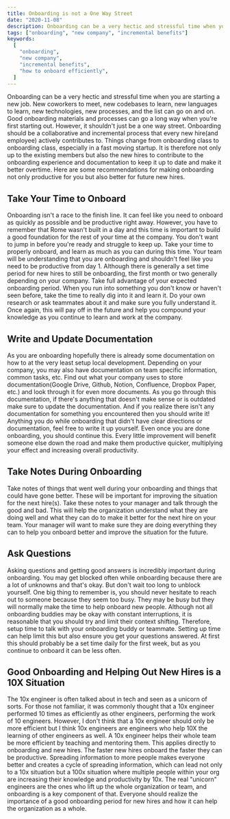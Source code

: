 ```yaml
---
title: Onboarding is not a One Way Street
date: "2020-11-08"
description: Onboarding can be a very hectic and stressful time when you are starting a new job. New coworkers to meet, new codebases to learn, new languages to learn, new technologies, new processes, and the list can go on and on. Good onboarding materials and processes can go a long way when you're first starting out. However, it shouldn't just be a one way street where the company gives to you and you don't give back anything in return. Onboarding should be a collaborative and incremental process that every new hire actively contributes to. Things change from new hire(or onboarding class in larger companies) to new hire, especially in a fast moving startup. It is therefore not only up to the existing members but also the new hires to contribute to the onboarding experience and make it better over time.
tags: ["onboarding", "new company", "incremental benefits"]
keywords:
  [
    "onboarding",
    "new company",
    "incremental benefits",
    "how to onboard efficiently",
  ]
---
```


Onboarding can be a very hectic and stressful time when you are starting a new job. New coworkers to meet, new codebases to learn, new languages to learn, new technologies, new processes, and the list can go on and on. Good onboarding materials and processes can go a long way when you're first starting out. However, it shouldn't just be a one way street. Onboarding should be a collaborative and incremental process that every new hire(and employee) actively contributes to. Things change from onboarding class to onboarding class, especially in a fast moving startup. It is therefore not only up to the existing members but also the new hires to contribute to the onboarding experience and documentation to keep it up to date and make it better overtime. Here are some recommendations for making onboarding not only productive for you but also better for future new hires.

## Take Your Time to Onboard

Onboarding isn't a race to the finish line. It can feel like you need to onboard as quickly as possible and be productive right away. However, you have to remember that Rome wasn't built in a day and this time is important to build a good foundation for the rest of your time at the company. You don't want to jump in before you're ready and struggle to keep up. Take your time to properly onboard, and learn as much as you can during this time. Your team will be understanding that you are onboarding and shouldn't feel like you need to be productive from day 1. Although there is generally a set time period for new hires to still be onboarding, the first month or two generally depending on your company. Take full advantage of your expected onboarding period. When you run into something you don't know or haven't seen before, take the time to really dig into it and learn it. Do your own research or ask teammates about it and make sure you fully understand it. Once again, this will pay off in the future and help you compound your knowledge as you continue to learn and work at the company.

## Write and Update Documentation

As you are onboarding hopefully there is already some documentation on how to at the very least setup local development. Depending on your company, you may also have documentation on team specific information, common tasks, etc. Find out what your company uses to store documentation(Google Drive, Github, Notion, Confluence, Dropbox Paper, etc.) and look through it for even more documents. As you go through this documentation, if there's anything that doesn't make sense or is outdated make sure to update the documentation. And if you realize there isn't any documentation for something you encountered then you should write it! Anything you do while onboarding that didn't have clear directions or documentation, feel free to write it up yourself. Even once you are done onboarding, you should continue this. Every little improvement will benefit someone else down the road and make them productive quicker, multiplying your effect and increasing overall productivity.

## Take Notes During Onboarding

Take notes of things that went well during your onboarding and things that could have gone better. These will be important for improving the situation for the next hire(s). Take these notes to your manager and talk through the good and bad. This will help the organization understand what they are doing well and what they can do to make it better for the next hire on your team. Your manager will want to make sure they are doing everything they can to help you onboard better and improve the situation for the future.

## Ask Questions

Asking questions and getting good answers is incredibly important during onboarding. You may get blocked often while onboarding because there are a lot of unknowns and that's okay. But don't wait too long to unblock yourself. One big thing to remember is, you should never hesitate to reach out to someone because they seem too busy. They may be busy but they will normally make the time to help onboard new people. Although not all onboarding buddies may be okay with constant interruptions, it is reasonable that you should try and limit their context shifting. Therefore, setup time to talk with your onboarding buddy or teammate. Setting up time can help limit this but also ensure you get your questions answered. At first this should probably be a set time daily for the first week, but as you continue to onboard it can be less often.

## Good Onboarding and Helping Out New Hires is a 10X Situation

The 10x engineer is often talked about in tech and seen as a unicorn of sorts. For those not familiar, it was commonly thought that a 10x engineer performed 10 times as efficiently as other engineers, performing the work of 10 engineers. However, I don't think that a 10x engineer should only be more efficient but I think 10x engineers are engineers who help 10X the learning of other engineers as well. A 10x engineer helps their whole team be more efficient by teaching and mentoring them. This applies directly to onboarding and new hires. The faster new hires onboard the faster they can be productive. Spreading information to more people makes everyone better and creates a cycle of spreading information, which can lead not only to a 10x situation but a 100x situation where multiple people within your org are increasing their knowledge and productivity by 10x. The real "unicorn" engineers are the ones who lift up the whole organization or team, and onboarding is a key component of that. Everyone should realize the importance of a good onboarding period for new hires and how it can help the organization as a whole.
